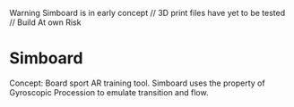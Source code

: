 Warning Simboard is in early concept // 3D print files have yet to be tested // Build At own Risk

# Simboard
Concept: Board sport AR training tool. Simboard uses the property of Gyroscopic Procession to emulate transition and flow.⁠
